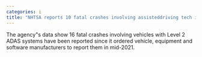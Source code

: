 ```yaml
---
categories: i
title: "NHTSA reports 10 fatal crashes involving assisteddriving tech in JuneSeptember"
---
```

The agency"s data show 16 fatal crashes involving vehicles with Level 2 ADAS systems have been reported since it ordered vehicle, equipment and software manufacturers to report them in mid-2021.